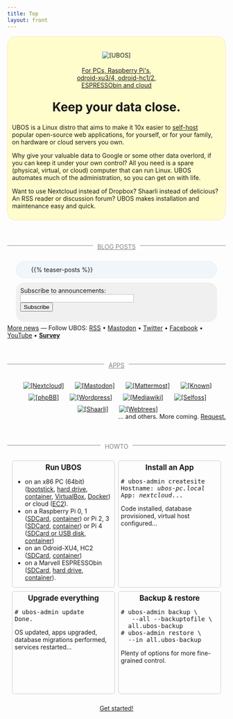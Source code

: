 ```yaml
---
title: Top
layout: front
---
```


<style>
div.banner {
    background: #fffdcc;
    border-radius: 20px;
    border: 1px solid #ffe0c0;
    overflow: hidden;
    display: flex;
    flex-direction: row;
    flex-wrap: wrap;
    justify-content: center;
}

div.section {
    display: flex;
    flex-direction: row;
    flex-wrap: wrap;
    justify-content: center;
    clear: both;
}

div.section div.sectioncontent {
    margin: 5px 20px;
    padding: 10px;
}

div.section-header {
    width: 100%;
    color: #808080;
    border-bottom: 2px solid #c0c0c0;
    position: relative;
    margin: 40px 0 30px 0;
    text-align: center;
}
div.section-header span {
    position: relative;
    top: 12px;
    padding: 0 10px;
    background: #fff;
}
div.section-header a {
    color: inherit;
}

ul.news-posts {
  margin: 0;
  overflow: hidden;
}
ul.news-posts > li {
    list-style: none;
    margin: 0;
}
span.news-meta {
  display: inline-block;
  width: 110px;
}

div.apps img {
    margin: 10px 10px 0 15px;
}

div.howto > div.howtoitem {
  float: left;
  width: 225px;
  min-height: 235px;
  margin: 4px;
  padding: 0 5px;
  border: 1px solid #ccc;
  border-radius: 5px;
}
div.howto h2 {
  margin-top: 5px;
  font-size: 120%;
  text-align: center;
}
div.howto pre {
  overflow-x: hidden;
}

</style>

<div class="banner">
 <div style="width: 320px; text-align: center">
  <img src="/images/ubos-160x160.png" alt="[UBOS]" style="margin: 34px 0 18px 0;"><br>
  <a href="/quickstart/">
   For PCs, Raspberry Pi's,<br>
   odroid-xu3/4, odroid-hc1/2,<br>
   ESPRESSObin and cloud
  </a>
 </div>
 <div style="width: 638px; padding: 25px 10px 10px 10px">
  <h1 class="title" style="margin: 0 0 21px 0; text-align: center">Keep your data close.</h1>

UBOS is a Linux distro that aims to make it 10x easier to
[self-host](https://en.wikipedia.org/wiki/Self-hosting_(web_services)) popular open-source
web applications, for yourself, or for your family, on hardware or cloud servers you own.

Why give your valuable data to Google or some other data overlord, if you can keep it
under your own control? All you need is a spare (physical, virtual, or cloud) computer
that can run Linux. UBOS automates much of the administration, so you can get on with life.

Want to use Nextcloud instead of Dropbox? Shaarli instead of delicious? An RSS
reader or discussion forum? UBOS makes installation and maintenance easy and quick.
 </div>
</div>

<div class="section news">
 <div class="section-header"><span><a href="/blog/">BLOG POSTS</a></span></div>

 <div class="sectioncontent" style="flex-grow: 2; background: #f0f6fa; border-radius: 20px; border: 1px solid #e0f0f4;">
  <ul class="news-posts">
{{% teaser-posts %}}
  </ul>
 </div>

 <div class="sectioncontent" style="flex-grow: 1; border-radius: 20px; background: #f0f0f0">
  <p style="margin: 0; padding: 0">Subscribe to announcements:</p>
  <script type="text/javascript" src="https://ajax.googleapis.com/ajax/libs/jquery/1.5.2/jquery.min.js"></script>
  <script type="text/javascript" src="https://s3.amazonaws.com/phplist/phplist-subscribe-0.2.min.js"></script>
  <script type="text/javascript">
var pleaseEnter = "Your e-mail";
var thanksForSubscribing = '<div class="subscribed">Thanks for <a href="https://indiecomputing.hosted.phplist.com/lists/?p=unsubscribe&id=4">subscribing</a>.</div>';
  </script>
  <div style="display: flex">
   <div id="phplistsubscriberesult"></div>
   <form action="https://indiecomputing.hosted.phplist.com/lists/?p=subscribe&id=4" method="post" id="phplistsubscribeform">
    <input type="text" name="email" value="" id="emailaddress" style="width: 100%; border: 1px solid #c0c0c0"/>
    <button type="submit" id="phplistsubscribe" style="text-align: center">Subscribe</button>
   </form>
  </div>
 </div>

 <div class="feeds sidenote">
  <a href="/blog/">More news</a> &mdash;
  Follow UBOS:
  <a href="/index.xml">RSS</a>
  • <a href="https://mastodon.social/@ubos">Mastodon</a>
  • <a href="https://twitter.com/uboslinux">Twitter</a>
  • <a href="https://www.facebook.com/uboslinux">Facebook</a>
  • <a href="https://www.youtube.com/channel/UCFv32pjDjv49l5EWAZQhw8A/playlists">YouTube</a>
  • <a href="/survey"><b>Survey</b></a>
 </div>
</div>

<div class="section apps">
 <div class="section-header"><span><a href="/apps/" style="color: inherit">APPS</a></span></div>
 <a href="/apps/" title="Nextcloud: A safe home for all your data">
  <img src="/images/nextcloud-72x72.png" alt="[Nextcloud]">
 </a>
 <a href="/apps/" title="Mastodon: Decentralized microblogging">
  <img src="/images/mastodon-72x72.png" alt="[Mastodon]">
 </a>
 <a href="/apps/" title="Mattermost: Slack alternative">
  <img src="/images/mattermost-72x72.png" alt="[Mattermost]">
 </a>
 <a href="/apps/" title="Known: publishing platform for everyone">
  <img src="/images/known-72x72.png" alt="[Known]">
 </a>
 <a href="/apps/" title="phpBB: bulletin board!">
  <img src="/images/phpbb-72x72.png" alt="[phpBB]">
 </a>
 <a href="/apps/" title="Wordpress: blog tools, publishing platform, and CMS">
  <img src="/images/wordpress-72x72.png" alt="[Wordpress]">
 </a>
 <a href="/apps/" title="Mediawiki: the wiki that Wikipedia runs on">
  <img src="/images/mediawiki-72x72.png" alt="[Mediawiki]">
 </a>
 <a href="/apps/" title="Selfoss: multipurpose rss reader, live stream, mashup, aggregation web application">
  <img src="/images/selfoss-72x72.png" alt="[Selfoss]">
 </a>
 <a href="/apps/" title="Shaarli: your own URL shortener">
  <img src="/images/shaarli-72x72.png" alt="[Shaarli]">
 </a>
 <a href="/apps/" title="Webtrees: collaborative genealogy application">
  <img src="/images/webtrees-72x72.png" alt="[Webtrees]">
 </a>
</div>
<p class="sidenote" style="float: right; margin: 0;">... and others. More coming. <a href="https://github.com/uboslinux/apps-wanted/issues">Request.</a></p>

<div class="section howto">
 <div class="section-header"><span>HOWTO</span></div>
 <div class="howtoitem">
  <h2>Run UBOS</h2>
  <ul>
   <li>on an x86 PC (64bit)
       (<a href="/docs/users/installation/x86_bootstick.html">bootstick</a>,
       <a href="/docs/users/installation/x86_disk.html">hard drive</a>,
       <a href="/docs/users/installation/x86_container.html">container</a>,
       <a href="/docs/users/installation/virtualbox.html">VirtualBox</a>,
       <a href="/docs/users/installation/x86_docker.html">Docker</a>)
       or cloud (<a href="/docs/users/installation/ec2.html">EC2</a>).</li>
   <li>on a Raspberry Pi&nbsp;0, 1 (<a href="/docs/users/installation/raspberrypi.html">SDCard</a>,
       <a href="/docs/users/installation/armv6h_container.html">container</a>) or
       Pi&nbsp;2, 3 (<a href="/docs/users/installation/raspberrypi2.html">SDCard</a>,
       <a href="/docs/users/installation/armv7h_container.html">container</a>) or
       Pi&nbsp;4 (<a href="/docs/users/installation/raspberrypi4.html">SDCard or USB disk</a>,
       <a href="/docs/users/installation/armv7h_container.html">container</a>)</li>
   <li>on an Odroid-XU4, HC2 (<a href="/docs/users/installation/odroid-xu3.html">SDCard</a>,
       <a href="/docs/users/installation/armv7h_container.html">container</a>)</li>
   <li>on a Marvell ESPRESSObin (<a href="/docs/users/installation/espressobin.html">SDCard</a>,
       <a href="/docs/users/installation/espressobin.html#optional-boot-from-a-sata-disk-instead-of-an-sd-card">hard drive</a>,
       <a href="/docs/users/installation/aarch64_container.html">container</a>).</li>
  </ul>
 </div>
 <div class="howtoitem">
  <h2>Install an App</h2>
  <pre># ubos-admin createsite
Hostname: <i>ubos-pc.local</i>
App: <i>nextcloud</i>...</pre>
  <p>Code installed, database provisioned, virtual host configured...</p>
 </div>
 <div class="howtoitem">
  <h2>Upgrade everything</h2>
  <pre># ubos-admin update
Done.</pre>
  <p>OS updated, apps upgraded, database migrations performed, services restarted...</p>
 </div>
 <div class="howtoitem">
  <h2>Backup &amp; restore</h2>
  <pre># ubos-admin backup \
   --all --backuptofile \
  all.ubos-backup
# ubos-admin restore \
  --in all.ubos-backup</pre>
  <p>Plenty of options for more fine-grained control.</p>
 </div>
</div>

<p style="text-align: center; margin-top: 20px">
 <a href="/quickstart/" class="get-started-button">Get started!</a>
</p>

